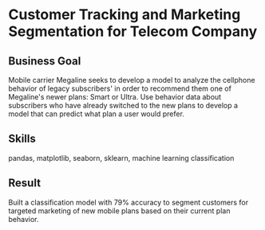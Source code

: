 # Customer Tracking and Marketing Segmentation for Telecom Company

## Business Goal
Mobile carrier Megaline seeks to develop a model to analyze the cellphone behavior of legacy subscribers' in order to recommend them one of Megaline's newer plans: Smart or Ultra. Use behavior data about subscribers who have already switched to the new plans to develop a model that can predict what plan a user would prefer.

## Skills
pandas, matplotlib, seaborn, sklearn, machine learning classification

## Result
Built a classification model with 79% accuracy to segment customers for targeted marketing of new mobile plans based on their current plan behavior.
